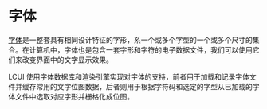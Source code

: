 # 字体

[字体](https://zh.wikipedia.org/wiki/%E5%AD%97%E4%BD%93)是一整套具有相同设计特征的字形，系一个或多个字型的一个或多个尺寸的集合。在计算机中，字体也是包含一套字形和字符的电子数据文件，我们可以使用它们来改变界面中的文字显示效果。

LCUI 使用字体数据库和渲染引擎实现对字体的支持，前者用于加载和记录字体文件并缓存常用的文字位图数据，后者则用于根据字符码和选定的字型从已加载的字体文件中选取对应字形并栅格化成位图。



